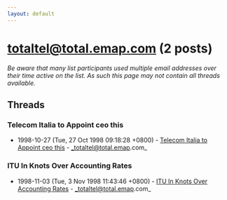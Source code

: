 ```yaml
---
layout: default
---
```


# totaltel@total.emap.com (2 posts)

_Be aware that many list participants used multiple email addresses over their time active on the list. As such this page may not contain all threads available._

## Threads

### Telecom Italia to Appoint ceo this
+ 1998-10-27 (Tue, 27 Oct 1998 09:18:28 +0800) - [Telecom Italia to Appoint ceo this](/archive/1998/10/ff593eb74b67c923ca0c08000a155d638e53b8c5586ad7a5bef40277c6fdb230) - _totaltel@total.emap.com_

### ITU In Knots Over Accounting Rates
+ 1998-11-03 (Tue, 3 Nov 1998 11:43:46 +0800) - [ITU In Knots Over Accounting Rates](/archive/1998/11/71b8963b647cc9da9c7eb054afbf7a65180fa7fff7d9e2c8487f015e5fb5cd02) - _totaltel@total.emap.com_

